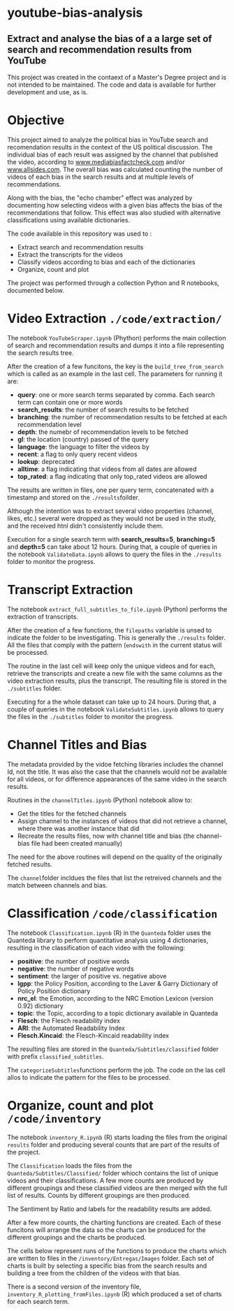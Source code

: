 # youtube-bias-analysis
## Extract and analyse the bias of a a large set of search and recommendation results from YouTube

This project was created in the contaext of a Master's Degree project and is not intended to be maintained. The code and data is available for further development and use, as is.

# Objective
This project aimed to analyze the political bias in YouTube search and recomendation results in the context of the US political discussion. The individual bias of each result was assigned by the channel that published the video, according to www.mediabiasfactcheck.com and/or www.allsides.com. The overall bias was calculated counting the number of videos of each bias in the search results and at multiple levels of recommendations.

Along with the bias, the "echo chamber" effect was analyzed by documenting how selecting videos with a given bias affects the bias of the recommendations that follow. This effect was also studied with alternative classifications using available dictionaries.

The code available in this repository was used to :

* Extract search and recommendation results
* Extract the transcripts for the videos
* Classify videos according to bias and each of the dictionaries
* Organize, count and plot

The project was performed through a collection Python and R notebooks, documented below.

# Video Extraction `./code/extraction/`

The notebook `YouTubeScraper.ipynb` (Phython) performs the main collection of search and recommendation results and dumps it into a file representing the search results tree.

After the creation of a few funcitons, the key is the `build_tree_from_search` which is called as an example in the last cell. The parameters for running it are:
* **query**: one or more search terms separated by comma. Each search term can contain one or more words
* **search_results**: the number of search results to be fetched
* **branching**: the number of recommendation results to be fetched at each recommendation level
* **depth**: the numebr of recommendation levels to be fetched
* **gl**: the location (country) passed of the query
* **language**: the language to filter the videos by
* **recent**: a flag to only query recent videos
* **lookup**: deprecated
* **alltime**: a flag indicating that videos from all dates are allowed
* **top_rated**: a flag indicating that only top_rated videos are allowed

The results are written in files, one per query term, concatenated with a timestamp and stored on the `./results`foilder.

Although the intention was to extract several video properties (channel, likes, etc.) several were dropped as they would not be used in the study, and the received htnl didn't consistently include them.

Execution for a single search term with **search_results=5**, **branching=5** and **depth=5** can take about 12 hours. During that, a couple of queries in the notebook `ValidateData.ipynb` allows to query the files in the `./results` folder to monitor the progress.

# Transcript Extraction

The notebook `extract_full_subtitles_to_file.ipynb` (Python) performs the extraction of transcripts.

After the creation of a few functions, the `filepaths` variable is unsed to indicate the folder to be investigating. This is generally the `./results` folder. All the files that comply with the pattern (`endswith` in the current status will be processed.

The routine in the last cell will keep only the unique videos and for each, retrieve the transcripts and create a new file with the same columns as the video extraction results, plus the transcript. The resulting file is stored in the `./subtitles` folder.

Executing for a the whole dataset can take up to 24 hours. During that, a couple of queries in the notebook `ValidateSubtitles.ipynb` allows to query the files in the `./subtitles` folder to monitor the progress.

# Channel Titles and Bias

The metadata provided by the vidoe fetching libraries includes the channel Id, not the title. It was also the case that the channels would not be available for all videos, or for difference appearances of the same video in the search results.

Routines in the `channelTitles.ipynb` (Python) notebook allow to:
* Get the titles for the fetched channels
* Assign channel to the instances of videos that did not retrieve a channel, where there was another instance that did
* Recreate the results files, now with channel title and bias (the channel-bias file had been created manually)

The need for the above routines will depend on the quality of the originally fetched results.

The `channel`folder incldues the files that list the retreived channels and the match between channels and bias.

# Classification `/code/classification`

The notebook `Classification.ipynb` (R) in the `Quanteda` folder uses the Quanteda library to perform quantitative analysis using 4 dictionaries, resulting in the classification of each video with the following:
* **positive**: the number of positive words
* **negative**: the number of negative words
* **sentiment**: the larger of positive vs. negative above
* **lgpp**: the Policy Position, according to the Laver & Garry Dictionary of Policy Position dictionary
* **nrc_el**: the Emotion, according to the NRC Emotion Lexicon (version 0.92) dictionary
* **topic**: the Topic, according to a topic dictionary available in Quanteda
* **Flesch**: the Flesch readability index
* **ARI**: the Automated Readability Index
* **Flesch.Kincaid**: the Flesch-Kincaid readability index

The resulting files are stored in the `Quanteda/Subtitles/classified` folder with prefix `classified_subtitles`.

The `categorizeSubtitles`functions perform the job. The code on the las cell allos to indicate the pattern for the files to be processed.

# Organize, count and plot `/code/inventory`

The notebook `inventory_R.ipynb` (R) starts loading the files from the original `results` folder and producing several counts that are part of the results of the project. 

The `Classification` loads the files from the `Quanteda/Subtitles/Classified/` folder whioch contains the list of unique videos and their classifications. A few more counts are produced by different groupings and these classified videos are then merged with the full list of results. Counts by different groupings are then produced.

The Sentiment by Ratio and labels for the readability results are added.

After a few more counts, the charting functions are created. Each of these funcitons will arrange the data so the charts can be produced for the different groupings and the charts be produced.

The cells below represent runs of the functions to produce the charts which are written to files in the `/inventory/Entregas/Images` folder. Each set of charts is built by selecting a specific bias from the search results and building a tree from the children of the videos with that bias.

There is a second version of the inventory file, `inventory_R_plotting_fromFiles.ipynb` (R) which produced a set of charts for each search term.
